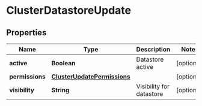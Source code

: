 

# ClusterDatastoreUpdate

## Properties

Name | Type | Description | Notes
------------ | ------------- | ------------- | -------------
**active** | **Boolean** | Datastore active |  [optional]
**permissions** | [**ClusterUpdatePermissions**](ClusterUpdatePermissions.md) |  |  [optional]
**visibility** | **String** | Visibility for datastore |  [optional]



